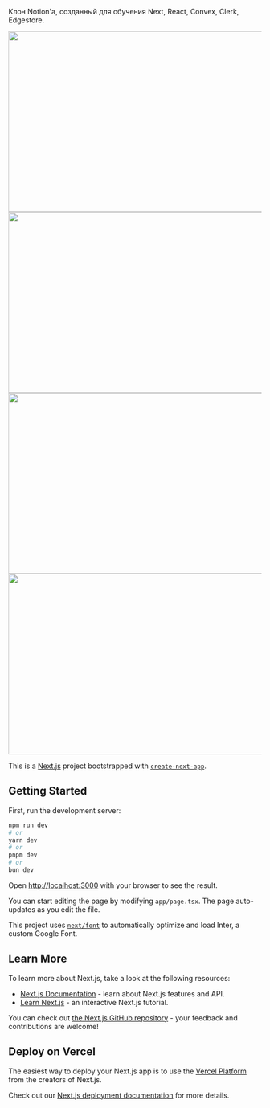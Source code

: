 Клон Notion'а, созданный для обучения Next, React, Convex, Clerk, Edgestore.

<img src="https://github.com/s4ze/notion-clone/assets/126989735/c5b8de6c-86dc-4aaf-a779-65dfce011bb6" height="360" width="640">
<img src="https://github.com/s4ze/notion-clone/assets/126989735/8f430e9a-fab5-4a76-bdc9-2e26aa8a749d" height="360" width="640">
<img src="https://github.com/s4ze/notion-clone/assets/126989735/2ad97cdc-5f8d-41e1-beeb-4a2946818923" height="360" width="640">
<img src="https://github.com/s4ze/notion-clone/assets/126989735/1aca3a35-4de7-44b2-9fe9-b3f3eb560d34" height="360" width="640">

This is a [Next.js](https://nextjs.org/) project bootstrapped with [`create-next-app`](https://github.com/vercel/next.js/tree/canary/packages/create-next-app).

## Getting Started

First, run the development server:

```bash
npm run dev
# or
yarn dev
# or
pnpm dev
# or
bun dev
```

Open [http://localhost:3000](http://localhost:3000) with your browser to see the result.

You can start editing the page by modifying `app/page.tsx`. The page auto-updates as you edit the file.

This project uses [`next/font`](https://nextjs.org/docs/basic-features/font-optimization) to automatically optimize and load Inter, a custom Google Font.

## Learn More

To learn more about Next.js, take a look at the following resources:

- [Next.js Documentation](https://nextjs.org/docs) - learn about Next.js features and API.
- [Learn Next.js](https://nextjs.org/learn) - an interactive Next.js tutorial.

You can check out [the Next.js GitHub repository](https://github.com/vercel/next.js/) - your feedback and contributions are welcome!

## Deploy on Vercel

The easiest way to deploy your Next.js app is to use the [Vercel Platform](https://vercel.com/new?utm_medium=default-template&filter=next.js&utm_source=create-next-app&utm_campaign=create-next-app-readme) from the creators of Next.js.

Check out our [Next.js deployment documentation](https://nextjs.org/docs/deployment) for more details.

